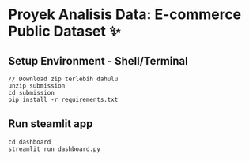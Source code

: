 # Proyek Analisis Data: E-commerce Public Dataset ✨


## Setup Environment - Shell/Terminal
```
// Download zip terlebih dahulu
unzip submission
cd submission
pip install -r requirements.txt
```

## Run steamlit app
```
cd dashboard
streamlit run dashboard.py
```